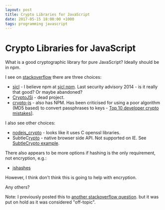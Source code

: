 ```yaml
---
layout: post
title: Crypto Libraries for JavaScript
date: 2017-05-15 18:00:00 +1000
tags: programming javascript
---
```


Crypto Libraries for JavaScript
===============================
What is a good cryptographic library for pure JavaScript? Ideally should be in
npm.

I see on [stackoverflow](http://stackoverflow.com/questions/18279141/javascript-string-encryption-and-decryption) there are three choices:

* [sjcl](https://github.com/bitwiseshiftleft/sjcl) - I believe npm at [sjcl npm](https://www.npmjs.com/package/sjcl). Last security advisory 2014 - is it
  really that good? Or maybe abandoned?
* [CryptoJSi](https://github.com/sytelus/CryptoJS) - dead project.
* [crypto-js](https://github.com/brix/crypto-js) - also has NPM. Has been criticised for using a poor algorithm
  (MD5 based) to convert passphrases to
  keys - [Top 10 developer crypto mistakes](https://littlemaninmyhead.wordpress.com/2017/04/22/top-10-developer-crypto-mistakes/)].

I also see other choices:

* [nodejs_crypto](https://nodejs.org/api/crypto.html) - looks like it uses C openssl libraries.
* SubtleC[rypto](https://developer.mozilla.org/en-US/docs/Web/API/SubtleCrypto/encrypt) - native browser side API. Not supported on IE. See
  [SubtleCrypto example](https://gist.github.com/chrisveness/43bcda93af9f646d083fad678071b90a).

There also appears to be more options if hashing is the only requirement, not encryption, e.g.:

* [jshashes](https://github.com/h2non/jshashes)

However, I think don't think this is going to help with encryption.

Any others?

Note: I previously posted this to 
[another stackoverflow question](http://stackoverflow.com/questions/43928071/good-javascript-cryptographic-library).
but it was put on hold as it was considered "off-topic".
